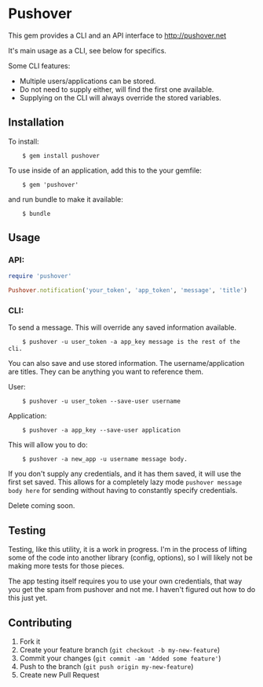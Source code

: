 # Pushover

This gem provides a CLI and an API interface to http://pushover.net

It's main usage as a CLI, see below for specifics.

Some CLI features:

  * Multiple users/applications can be stored.
  * Do not need to supply either, will find the first one available.
  * Supplying on the CLI will always override the stored variables.

## Installation

To install:

		$ gem install pushover

To use inside of an application, add this to the your gemfile:

		$ gem 'pushover'

and run bundle to make it available:

		$ bundle

## Usage

### API:

```ruby
require 'pushover'

Pushover.notification('your_token', 'app_token', 'message', 'title')
```

### CLI:

To send a message.  This will override any saved information available.

		$ pushover -u user_token -a app_key message is the rest of the cli.

You can also save and use stored information.  The username/application are titles.  They can be anything you want to reference them.

User:

		$ pushover -u user_token --save-user username

Application:

		$ pushover -a app_key --save-user application

This will allow you to do:

		$ pushover -a new_app -u username message body.

If you don't supply any credentials, and it has them saved, it will use the first set saved.  This allows for a completely lazy mode ```pushover message body here``` for sending without having to constantly specify credentials.

Delete coming soon.

## Testing

Testing, like this utility, it is a work in progress.  I'm in the process of lifting some of the code into another library (config, options), so I will likely not be making more tests for those pieces.

The app testing itself requires you to use your own credentials, that way you get the spam from pushover and not me.  I haven't figured out how to do this just yet.

## Contributing

1. Fork it
2. Create your feature branch (`git checkout -b my-new-feature`)
3. Commit your changes (`git commit -am 'Added some feature'`)
4. Push to the branch (`git push origin my-new-feature`)
5. Create new Pull Request
